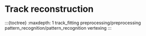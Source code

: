 # Track reconstruction

:::{toctree}
:maxdepth: 1
track_fitting
preprocessing/preprocessing
pattern_recognition/pattern_recognition
vertexing
:::

